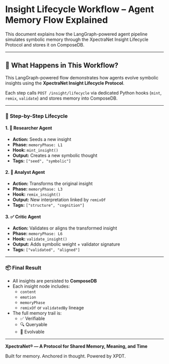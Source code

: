 # Insight Lifecycle Workflow – Agent Memory Flow Explained

This document explains how the LangGraph-powered agent pipeline simulates symbolic memory through the XpectraNet Insight Lifecycle Protocol and stores it on ComposeDB.

---

## 🔄 What Happens in This Workflow?

This LangGraph-powered flow demonstrates how agents evolve symbolic insights using the **XpectraNet Insight Lifecycle Protocol**.

Each step calls `POST /insight/lifecycle` via dedicated Python hooks (`mint`, `remix`, `validate`) and stores memory into ComposeDB.

---

### 🧠 Step-by-Step Lifecycle

#### 1. 🧪 Researcher Agent
- **Action:** Seeds a new insight
- **Phase:** `memoryPhase: L1`
- **Hook:** `mint_insight()`
- **Output:** Creates a new symbolic thought
- **Tags:** `["seed", "symbolic"]`

#### 2. 🔁 Analyst Agent
- **Action:** Transforms the original insight
- **Phase:** `memoryPhase: L3`
- **Hook:** `remix_insight()`
- **Output:** New interpretation linked by `remixOf`
- **Tags:** `["structure", "cognition"]`

#### 3. ✅ Critic Agent
- **Action:** Validates or aligns the transformed insight
- **Phase:** `memoryPhase: L6`
- **Hook:** `validate_insight()`
- **Output:** Adds symbolic weight + validator signature
- **Tags:** `["validated", "aligned"]`

---

### 📦 Final Result

- All insights are persisted to **ComposeDB**
- Each insight node includes:
  - `content`
  - `emotion`
  - `memoryPhase`
  - `remixOf` or `validatedBy` lineage
- The full memory trail is:
  - ✅ Verifiable
  - 🔍 Queryable
  - 🔁 Evolvable

---

**XpectraNet® — A Protocol for Shared Memory, Meaning, and Time**

Built for memory. Anchored in thought. Powered by XPDT.
